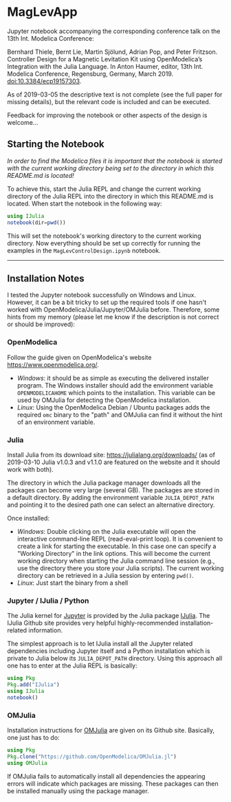 # MagLevApp

Jupyter notebook accompanying the corresponding conference talk on the 13th Int. Modelica Conference:

Bernhard Thiele, Bernt Lie, Martin Sjölund, Adrian Pop, and Peter Fritzson. Controller Design for a Magnetic Levitation Kit using OpenModelica’s Integration with the Julia Language. In Anton Haumer, editor, 13th Int. Modelica Conference, Regensburg, Germany, March 2019. [doi:10.3384/ecp19157303](https://www.doi.org/10.3384/ecp19157303).

As of 2019-03-05 the descriptive text is not complete (see the full paper for missing details), but the relevant code is included and can be executed.

Feedback for improving the notebook or other aspects of the design is welcome...

## Starting the Notebook

*In order to find the Modelica files it is important that the notebook is started with the current working directory being set to the directory in which this README.md is located!*

To achieve this, start the Julia REPL and change the current working directory of the Julia REPL into the directory in which this README.md is located. When start the notebook in the following way:

```julia
using IJulia
notebook(dir=pwd())
```
This will set the notebook's working directory to the current working directory. Now everything should be set up correctly for running the examples in the `MagLevControlDesign.ipynb` notebook.

---------

## Installation Notes

I tested the Jupyter notebook successfully on Windows and Linux. However, it can be a bit tricky to set up the required tools if one hasn't worked with OpenModelica/Julia/Jupyter/OMJulia before. Therefore, some hints from my memory (please let me know if the description is not correct or should be improved):

### OpenModelica

Follow the guide given on OpenModelica's website https://www.openmodelica.org/.

- _Windows_: it should be as simple as executing the delivered installer program. The Windows installer should add the environment variable `OPENMODELICAHOME` which points to the installation. This variable can be used by OMJulia for detecting the OpenModelica installation.
- _Linux_: Using the OpenModelica Debian / Ubuntu packages adds the required `omc` binary to the "path" and OMJulia can find it without the hint of an environment variable.

### Julia

Install Julia from its download site: https://julialang.org/downloads/ (as of 2019-03-10 Julia v1.0.3 and v1.1.0 are featured on the website and it should work with both).

The directory in which the Julia package manager downloads all the packages can become very large (several GB). The packages are stored in a default directory. By adding the environment variable `JULIA_DEPOT_PATH` and pointing it to the desired path one can select an alternative directory.

Once installed:

- _Windows_: Double clicking on the Julia executable will open the interactive command-line REPL (read-eval-print loop). It is convenient to create a link for starting the executable. In this case one can specify a "Working Directory" in the link options. This will become the current working directory when starting the Julia command line session (e.g., use the directory there you store your Julia scripts). The current working directory can be retrieved in a Julia session by entering `pwd()`.
- _Linux_: Just start the binary from a shell

### Jupyter / IJulia / Python

The Julia kernel for [Jupyter](https://jupyter.org/) is provided by the Julia package [IJulia](https://github.com/JuliaLang/IJulia.jl). The IJulia Github site provides very helpful highly-recommended installation-related information.

The simplest approach is to let IJulia install all the Jupyter related dependencies including Jupyter itself and a Python installation which is private to Julia below its `JULIA_DEPOT_PATH` directory. Using this approach all one has to enter at the Julia REPL is basically:

```julia
using Pkg
Pkg.add("IJulia")
using IJulia
notebook()
```
### OMJulia

Installation instructions for [OMJulia](https://github.com/OpenModelica/OMJulia.jl) are given on its Github site. Basically, one just has to do:

```julia
using Pkg
Pkg.clone("https://github.com/OpenModelica/OMJulia.jl")
using OMJulia
```

If OMJulia fails to automatically install all dependencies the appearing errors will indicate which packages are missing. These packages can then be installed manually using the package manager.
